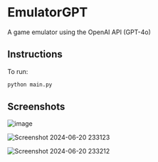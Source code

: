 # EmulatorGPT

A game emulator using the OpenAI API (GPT-4o)

## Instructions

To run:

```bash
python main.py
```

## Screenshots

![image](https://github.com/GameGenesis/EmulatorGPT/assets/52415147/193aefc4-a666-4243-8df1-e3c79754f6eb)

![Screenshot 2024-06-20 233123](https://github.com/GameGenesis/EmulatorGPT/assets/52415147/46b64ef9-907c-4225-aad2-b959d1fe4090)

![Screenshot 2024-06-20 233212](https://github.com/GameGenesis/EmulatorGPT/assets/52415147/1767a337-2d86-4106-99f4-775dfb4b7ef0)
